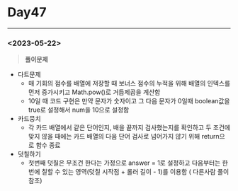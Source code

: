 # Day47

---

### <2023-05-22>

> **풀이문제**
>
- 다트문제
    - 매 기회의 점수를 배열에 저장할 때 보너스 점수의 누적을 위해 배열의 인덱스를 먼저 증가시키고 Math.pow()로 거듭제곱을 계산함
    - 10일 때 코드 구현은 만약 문자가 숫자이고 그 다음 문자가 0일때 boolean값을 true로 설정해서 num을 10으로 설정함
- 카드뭉치
    - 각 카드 배열에서 같은 단어인지, 배을 끝까지 검사했는지를 확인하고 두 조건에 맞지 않을 때에는 카드 배열의 다음 단어 검사로 넘어가지 않기 위해 return으로 함수 종료
- 덧칠하기
    - 첫번째 덧칠은 무조건 한다는 가정으로 answer = 1로 설정하고 다음부터는 한번에 칠할 수 있는 영역(덧칠 시작점 + 롤러 길이 - 1)를 이용함 ( 다른사람 풀이 참조)